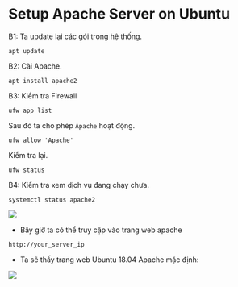 # Setup Apache Server on Ubuntu

B1: Ta update lại các gói trong hệ thống.
```
apt update
```

B2: Cài Apache.
```
apt install apache2
```

B3: Kiểm tra Firewall
```
ufw app list
```
Sau đó ta cho phép ``Apache`` hoạt động.
```
ufw allow 'Apache'
```
Kiểm tra lại.
```
ufw status
```

B4: Kiểm tra xem dịch vụ đang chạy chưa.
```
systemctl status apache2
```

![](https://i.imgur.com/9ejpsLy.png)

- Bây giờ ta có thể truy cập vào trang web apache

```
http://your_server_ip
```

- Ta sẽ thấy trang web Ubuntu 18.04 Apache mặc định:

![](https://i.imgur.com/ta34WZF.png)